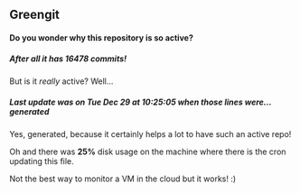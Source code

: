 ## Greengit

#### Do you wonder why this repository is so active?

##### After all it has 16478 commits!

But is it *really* active? Well...

##### Last update was on Tue Dec 29 at 10:25:05 when those lines were... generated

Yes, generated, because it certainly helps a lot to have such an active repo!

Oh and there was **25%** disk usage on the machine
where there is the cron updating this file.

Not the best way to monitor a VM in the cloud but it works! :)
